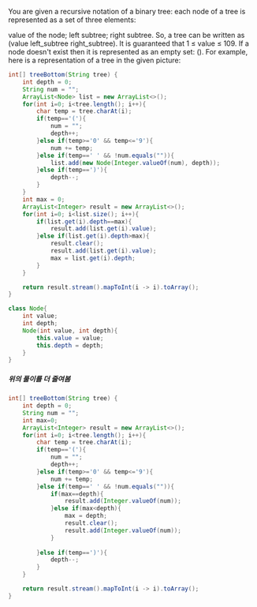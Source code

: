 You are given a recursive notation of a binary tree: each node of a tree is represented as a set of three elements:

value of the node;
left subtree;
right subtree.
So, a tree can be written as (value left_subtree right_subtree). It is guaranteed that 1 ≤ value ≤ 109. If a node doesn't exist then it is represented as an empty set: (). For example, here is a representation of a tree in the given picture:

```java
int[] treeBottom(String tree) {
    int depth = 0;    
    String num = "";
    ArrayList<Node> list = new ArrayList<>();
    for(int i=0; i<tree.length(); i++){
        char temp = tree.charAt(i);
        if(temp=='('){
            num = "";
            depth++;
        }else if(temp>='0' && temp<='9'){
            num += temp;
        }else if(temp==' ' && !num.equals("")){
            list.add(new Node(Integer.valueOf(num), depth));
        }else if(temp==')'){
            depth--;
        }
    }
    int max = 0;
    ArrayList<Integer> result = new ArrayList<>();
    for(int i=0; i<list.size(); i++){
        if(list.get(i).depth==max){
            result.add(list.get(i).value);
        }else if(list.get(i).depth>max){
            result.clear();
            result.add(list.get(i).value);
            max = list.get(i).depth;
        }
    }

    return result.stream().mapToInt(i -> i).toArray();
}

class Node{
    int value;
    int depth;
    Node(int value, int depth){
        this.value = value;
        this.depth = depth;
    }
}
```

##### 위의 풀이를 더 줄여봄
```java
int[] treeBottom(String tree) {
    int depth = 0;    
    String num = "";
    int max=0;
    ArrayList<Integer> result = new ArrayList<>();
    for(int i=0; i<tree.length(); i++){
        char temp = tree.charAt(i);
        if(temp=='('){
            num = "";
            depth++;
        }else if(temp>='0' && temp<='9'){
            num += temp;
        }else if(temp==' ' && !num.equals("")){
            if(max==depth){
                result.add(Integer.valueOf(num));
            }else if(max<depth){
                max = depth;
                result.clear();
                result.add(Integer.valueOf(num));
            }
            
        }else if(temp==')'){
            depth--;
        }
    }    

    return result.stream().mapToInt(i -> i).toArray();
}
```